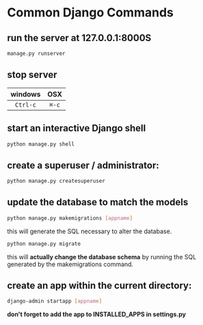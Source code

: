 # Common Django Commands
## run the server at 127.0.0.1:8000S
```bash
manage.py runserver
```
## stop server
| windows       | OSX    |
|:-------------:|:------:|
| `Ctrl-c`      | `⌘-c` |
## start an interactive Django shell
```bash
python manage.py shell
```
## create a superuser / administrator:
```bash
python manage.py createsuperuser
```
## update the database to match the models
```bash
python manage.py makemigrations [appname]
```
this will generate the SQL necessary to alter the database.
```bash
python manage.py migrate
```
this will **actually change the database schema** by running the SQL generated by the makemigrations command.
## create an app within the current directory:
```bash
django-admin startapp [appname]
```
**don't forget to add the app to INSTALLED_APPS in settings.py**
